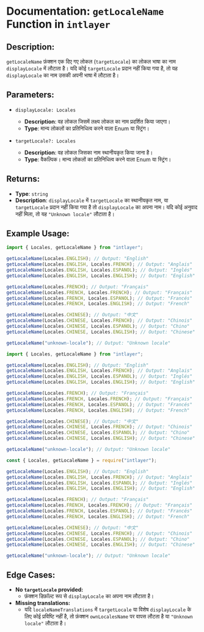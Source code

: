 # Documentation: `getLocaleName` Function in `intlayer`

## Description:

`getLocaleName` फ़ंक्शन एक दिए गए लोकल (`targetLocale`) का लोकल भाषा का नाम `displayLocale` में लौटाता है। यदि कोई `targetLocale` प्रदान नहीं किया गया है, तो यह `displayLocale` का नाम उसकी अपनी भाषा में लौटाता है।

## Parameters:

- `displayLocale: Locales`

  - **Description**: वह लोकल जिसमें लक्ष्य लोकल का नाम प्रदर्शित किया जाएगा।
  - **Type**: मान्य लोकलों का प्रतिनिधित्व करने वाला Enum या स्ट्रिंग।

- `targetLocale?: Locales`
  - **Description**: वह लोकल जिसका नाम स्थानीयकृत किया जाना है।
  - **Type**: वैकल्पिक। मान्य लोकलों का प्रतिनिधित्व करने वाला Enum या स्ट्रिंग।

## Returns:

- **Type**: `string`
- **Description**: `displayLocale` में `targetLocale` का स्थानीयकृत नाम, या `targetLocale` प्रदान नहीं किया गया है तो `displayLocale` का अपना नाम। यदि कोई अनुवाद नहीं मिला, तो यह `"Unknown locale"` लौटाता है।

## Example Usage:

```typescript codeFormat="typescript"
import { Locales, getLocaleName } from "intlayer";

getLocaleName(Locales.ENGLISH); // Output: "English"
getLocaleName(Locales.ENGLISH, Locales.FRENCH); // Output: "Anglais"
getLocaleName(Locales.ENGLISH, Locales.ESPANOL); // Output: "Inglés"
getLocaleName(Locales.ENGLISH, Locales.ENGLISH); // Output: "English"

getLocaleName(Locales.FRENCH); // Output: "Français"
getLocaleName(Locales.FRENCH, Locales.FRENCH); // Output: "Français"
getLocaleName(Locales.FRENCH, Locales.ESPANOL); // Output: "Francés"
getLocaleName(Locales.FRENCH, Locales.ENGLISH); // Output: "French"

getLocaleName(Locales.CHINESE); // Output: "中文"
getLocaleName(Locales.CHINESE, Locales.FRENCH); // Output: "Chinois"
getLocaleName(Locales.CHINESE, Locales.ESPANOL); // Output: "Chino"
getLocaleName(Locales.CHINESE, Locales.ENGLISH); // Output: "Chinese"

getLocaleName("unknown-locale"); // Output: "Unknown locale"
```

```javascript codeFormat="esm"
import { Locales, getLocaleName } from "intlayer";

getLocaleName(Locales.ENGLISH); // Output: "English"
getLocaleName(Locales.ENGLISH, Locales.FRENCH); // Output: "Anglais"
getLocaleName(Locales.ENGLISH, Locales.ESPANOL); // Output: "Inglés"
getLocaleName(Locales.ENGLISH, Locales.ENGLISH); // Output: "English"

getLocaleName(Locales.FRENCH); // Output: "Français"
getLocaleName(Locales.FRENCH, Locales.FRENCH); // Output: "Français"
getLocaleName(Locales.FRENCH, Locales.ESPANOL); // Output: "Francés"
getLocaleName(Locales.FRENCH, Locales.ENGLISH); // Output: "French"

getLocaleName(Locales.CHINESE); // Output: "中文"
getLocaleName(Locales.CHINESE, Locales.FRENCH); // Output: "Chinois"
getLocaleName(Locales.CHINESE, Locales.ESPANOL); // Output: "Chino"
getLocaleName(Locales.CHINESE, Locales.ENGLISH); // Output: "Chinese"

getLocaleName("unknown-locale"); // Output: "Unknown locale"
```

```javascript codeFormat="commonjs"
const { Locales, getLocaleName } = require("intlayer");

getLocaleName(Locales.ENGLISH); // Output: "English"
getLocaleName(Locales.ENGLISH, Locales.FRENCH); // Output: "Anglais"
getLocaleName(Locales.ENGLISH, Locales.ESPANOL); // Output: "Inglés"
getLocaleName(Locales.ENGLISH, Locales.ENGLISH); // Output: "English"

getLocaleName(Locales.FRENCH); // Output: "Français"
getLocaleName(Locales.FRENCH, Locales.FRENCH); // Output: "Français"
getLocaleName(Locales.FRENCH, Locales.ESPANOL); // Output: "Francés"
getLocaleName(Locales.FRENCH, Locales.ENGLISH); // Output: "French"

getLocaleName(Locales.CHINESE); // Output: "中文"
getLocaleName(Locales.CHINESE, Locales.FRENCH); // Output: "Chinois"
getLocaleName(Locales.CHINESE, Locales.ESPANOL); // Output: "Chino"
getLocaleName(Locales.CHINESE, Locales.ENGLISH); // Output: "Chinese"

getLocaleName("unknown-locale"); // Output: "Unknown locale"
```

## Edge Cases:

- **No `targetLocale` provided:**
  - फ़ंक्शन डिफ़ॉल्ट रूप से `displayLocale` का अपना नाम लौटाता है।
- **Missing translations:**
  - यदि `localeNameTranslations` में `targetLocale` या विशेष `displayLocale` के लिए कोई प्रविष्टि नहीं है, तो फ़ंक्शन `ownLocalesName` पर वापस लौटता है या `"Unknown locale"` लौटाता है।
